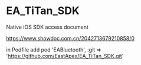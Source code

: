 # EA_TiTan_SDK

Native iOS SDK access document 

https://www.showdoc.com.cn/2042713679210858/0


in Podfile add
pod 'EABluetooth', :git =>  'https://github.com/EastApex/EA_TiTan_SDK.git'
